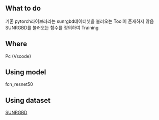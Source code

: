 ## What to do
기존 pytorch라이브러리는 sunrgbd데이터셋을 불러오는 Tool이 존재하지 않음 SUNRGBD를 불러오는 함수를 정의하여 Training

## Where
Pc (Vscode)

## Using model
fcn_resnet50

## Using dataset
[SUNRGBD](https://github.com/ankurhanda/sunrgbd-meta-data)
